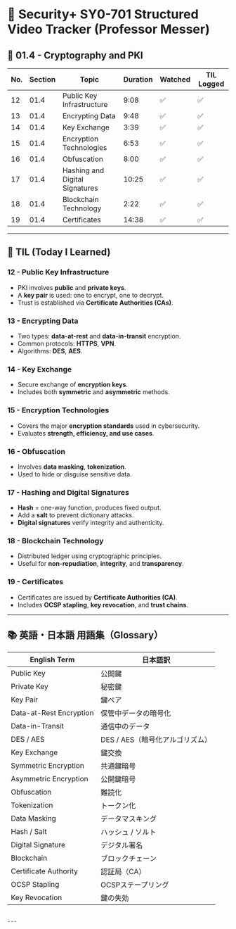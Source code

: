 # 📘 Security+ SY0-701 Structured Video Tracker (Professor Messer)

## 🔢 01.4 - Cryptography and PKI

| No. | Section | Topic                          | Duration | Watched | TIL Logged |
|-----|---------|--------------------------------|----------|---------|------------|
| 12  | 01.4    | Public Key Infrastructure      | 9:08     | ✅      | ✅         |
| 13  | 01.4    | Encrypting Data                | 9:48     | ✅      | ✅         |
| 14  | 01.4    | Key Exchange                   | 3:39     | ✅      | ✅         |
| 15  | 01.4    | Encryption Technologies        | 6:53     | ✅      | ✅         |
| 16  | 01.4    | Obfuscation                    | 8:00     | ✅      | ✅         |
| 17  | 01.4    | Hashing and Digital Signatures | 10:25    | ✅      | ✅         |
| 18  | 01.4    | Blockchain Technology          | 2:22     | ✅      | ✅         |
| 19  | 01.4    | Certificates                   | 14:38    | ✅      | ✅         |
---

## 📝 TIL (Today I Learned)

### 12 - Public Key Infrastructure
- PKI involves **public** and **private keys**.
- A **key pair** is used: one to encrypt, one to decrypt.
- Trust is established via **Certificate Authorities (CAs)**.

### 13 - Encrypting Data
- Two types: **data-at-rest** and **data-in-transit** encryption.
- Common protocols: **HTTPS**, **VPN**.
- Algorithms: **DES**, **AES**.

### 14 - Key Exchange
- Secure exchange of **encryption keys**.
- Includes both **symmetric** and **asymmetric** methods.

### 15 - Encryption Technologies
- Covers the major **encryption standards** used in cybersecurity.
- Evaluates **strength, efficiency, and use cases**.

### 16 - Obfuscation
- Involves **data masking**, **tokenization**.
- Used to hide or disguise sensitive data.

### 17 - Hashing and Digital Signatures
- **Hash** = one-way function, produces fixed output.
- Add a **salt** to prevent dictionary attacks.
- **Digital signatures** verify integrity and authenticity.

### 18 - Blockchain Technology
- Distributed ledger using cryptographic principles.
- Useful for **non-repudiation**, **integrity**, and **transparency**.

### 19 - Certificates
- Certificates are issued by **Certificate Authorities (CA)**.
- Includes **OCSP stapling**, **key revocation**, and **trust chains**.

---

## 📚 英語・日本語 用語集（Glossary）

| English Term             | 日本語訳                     |
|--------------------------|------------------------------|
| Public Key               | 公開鍵                        |
| Private Key              | 秘密鍵                        |
| Key Pair                 | 鍵ペア                        |
| Data-at-Rest Encryption  | 保管中データの暗号化          |
| Data-in-Transit          | 通信中のデータ                |
| DES / AES                | DES / AES（暗号化アルゴリズム）|
| Key Exchange             | 鍵交換                        |
| Symmetric Encryption     | 共通鍵暗号                    |
| Asymmetric Encryption    | 公開鍵暗号                    |
| Obfuscation              | 難読化                        |
| Tokenization             | トークン化                    |
| Data Masking             | データマスキング              |
| Hash / Salt              | ハッシュ / ソルト             |
| Digital Signature        | デジタル署名                  |
| Blockchain               | ブロックチェーン              |
| Certificate Authority    | 認証局（CA）                 |
| OCSP Stapling            | OCSPステープリング           |
| Key Revocation           | 鍵の失効                      |

```

---
